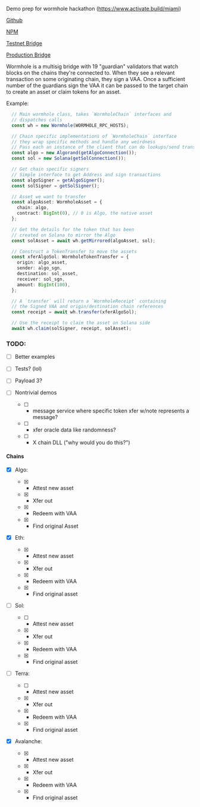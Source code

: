 Demo prep for wormhole hackathon (https://www.activate.build/miami)

[Github](https://github.com/certusone/wormhole)

[NPM](https://www.npmjs.com/package/@certusone/wormhole-sdk)

[Testnet Bridge](https://certusone.github.io/wormhole/#/transfer)

[Production Bridge](https://www.portalbridge.com/#/transfer)


Wormhole is a multisig bridge with 19 "guardian" validators that watch blocks on the chains they're connected to. When they see a relevant transaction on some originating chain, they sign a VAA. Once a sufficient number of the guardians sign the VAA it can be passed to the target chain to create an asset or claim tokens for an asset.


Example:

```ts
  // Main wormhole class, takes `WormholeChain` interfaces and 
  // dispatches calls 
  const wh = new Wormhole(WORMHOLE_RPC_HOSTS);

  // Chain specific implementations of `WormholeChain` interface
  // they wrap specific methods and handle any weirdness
  // Pass each an instance of the client that can do lookups/send transactions 
  const algo = new Algorand(getAlgoConnection());
  const sol = new Solana(getSolConnection());

  // Get chain specific signers
  // Simple interface to get Address and sign transactions
  const algoSigner = getAlgoSigner();
  const solSigner = getSolSigner();

  // Asset we want to transfer
  const algoAsset: WormholeAsset = {
    chain: algo,
    contract: BigInt(0), // 0 is Algo, the native asset
  };

  // Get the details for the token that has been 
  // created on Solana to mirror the Algo 
  const solAsset = await wh.getMirrored(algoAsset, sol);

  // Construct a TokenTransfer to move the assets
  const xferAlgoSol: WormholeTokenTransfer = {
    origin: algo_asset,
    sender: algo_sgn,
    destination: sol_asset,
    receiver: sol_sgn,
    amount: BigInt(100),
  };

  // A `transfer` will return a `WormholeReceipt` containing
  // the Signed VAA and origin/destination chain references
  const receipt = await wh.transfer(xferAlgoSol);

  // Use the receipt to claim the asset on Solana side
  await wh.claim(solSigner, receipt, solAsset);
```


### TODO:

- [ ] Better examples

- [ ] Tests? (lol)

- [ ] Payload 3? 

- [ ] Nontrivial demos 

    - [ ] -  message service where specific token xfer w/note represents a message? 
    - [ ] -  xfer oracle data like randomness?
    - [ ] -  X chain DLL ("why would you do this?")



#### Chains

- [x] Algo: 

    - [x] - Attest new asset 
    - [x] - Xfer out 
    - [x] - Redeem with VAA 
    - [x] - Find original Asset

- [x] Eth:

    - [x] - Attest new asset 
    - [x] - Xfer out 
    - [x] - Redeem with VAA 
    - [x] - Find original asset

- [ ] Sol:

    - [ ] - Attest new asset 
    - [x] - Xfer out 
    - [x] - Redeem with VAA 
    - [x] - Find original asset
 

- [ ] Terra:

    - [ ] - Attest new asset 
    - [x] - Xfer out 
    - [x] - Redeem with VAA 
    - [x] - Find original asset

- [x] Avalanche:

    - [x] - Attest new asset 
    - [x] - Xfer out 
    - [x] - Redeem with VAA 
    - [x] - Find original asset


